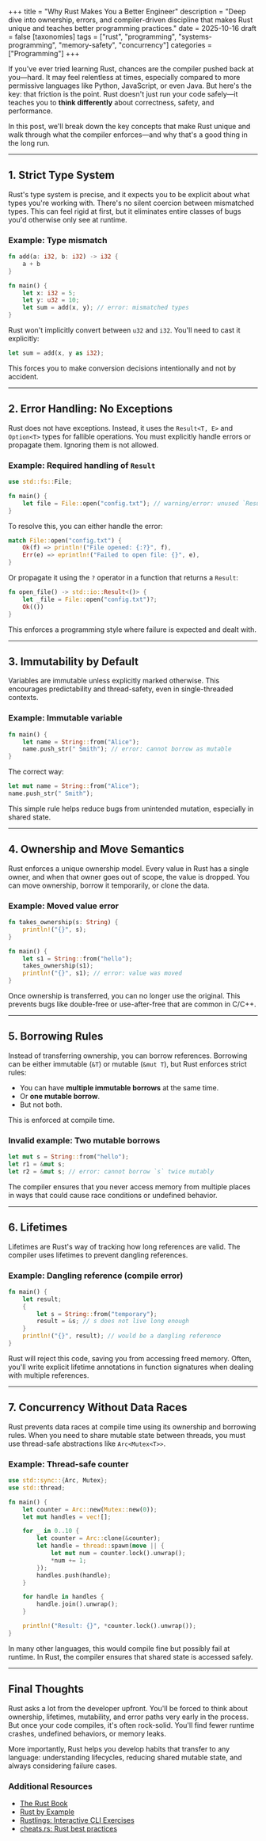 +++
title = "Why Rust Makes You a Better Engineer"
description = "Deep dive into ownership, errors, and compiler-driven discipline that makes Rust unique and teaches better programming practices."
date = 2025-10-16
draft = false
[taxonomies]
tags = ["rust", "programming", "systems-programming", "memory-safety", "concurrency"]
categories = ["Programming"]
+++

If you've ever tried learning Rust, chances are the compiler pushed back at you—hard. It may feel relentless at times, especially compared to more permissive languages like Python, JavaScript, or even Java. But here's the key: that friction is the point. Rust doesn't just run your code safely—it teaches you to **think differently** about correctness, safety, and performance.

In this post, we'll break down the key concepts that make Rust unique and walk through what the compiler enforces—and why that's a good thing in the long run.

---

## 1. Strict Type System

Rust's type system is precise, and it expects you to be explicit about what types you're working with. There's no silent coercion between mismatched types. This can feel rigid at first, but it eliminates entire classes of bugs you'd otherwise only see at runtime.

### Example: Type mismatch

```rust
fn add(a: i32, b: i32) -> i32 {
    a + b
}

fn main() {
    let x: i32 = 5;
    let y: u32 = 10;
    let sum = add(x, y); // error: mismatched types
}
```

Rust won't implicitly convert between `u32` and `i32`. You'll need to cast it explicitly:

```rust
let sum = add(x, y as i32);
```

This forces you to make conversion decisions intentionally and not by accident.

---

## 2. Error Handling: No Exceptions

Rust does not have exceptions. Instead, it uses the `Result<T, E>` and `Option<T>` types for fallible operations. You must explicitly handle errors or propagate them. Ignoring them is not allowed.

### Example: Required handling of `Result`

```rust
use std::fs::File;

fn main() {
    let file = File::open("config.txt"); // warning/error: unused `Result`
}
```

To resolve this, you can either handle the error:

```rust
match File::open("config.txt") {
    Ok(f) => println!("File opened: {:?}", f),
    Err(e) => eprintln!("Failed to open file: {}", e),
}
```

Or propagate it using the `?` operator in a function that returns a `Result`:

```rust
fn open_file() -> std::io::Result<()> {
    let _file = File::open("config.txt")?;
    Ok(())
}
```

This enforces a programming style where failure is expected and dealt with.

---

## 3. Immutability by Default

Variables are immutable unless explicitly marked otherwise. This encourages predictability and thread-safety, even in single-threaded contexts.

### Example: Immutable variable

```rust
fn main() {
    let name = String::from("Alice");
    name.push_str(" Smith"); // error: cannot borrow as mutable
}
```

The correct way:

```rust
let mut name = String::from("Alice");
name.push_str(" Smith");
```

This simple rule helps reduce bugs from unintended mutation, especially in shared state.

---

## 4. Ownership and Move Semantics

Rust enforces a unique ownership model. Every value in Rust has a single owner, and when that owner goes out of scope, the value is dropped. You can move ownership, borrow it temporarily, or clone the data.

### Example: Moved value error

```rust
fn takes_ownership(s: String) {
    println!("{}", s);
}

fn main() {
    let s1 = String::from("hello");
    takes_ownership(s1);
    println!("{}", s1); // error: value was moved
}
```

Once ownership is transferred, you can no longer use the original. This prevents bugs like double-free or use-after-free that are common in C/C++.

---

## 5. Borrowing Rules

Instead of transferring ownership, you can borrow references. Borrowing can be either immutable (`&T`) or mutable (`&mut T`), but Rust enforces strict rules:

- You can have **multiple immutable borrows** at the same time.
- Or **one mutable borrow**.
- But not both.

This is enforced at compile time.

### Invalid example: Two mutable borrows

```rust
let mut s = String::from("hello");
let r1 = &mut s;
let r2 = &mut s; // error: cannot borrow `s` twice mutably
```

The compiler ensures that you never access memory from multiple places in ways that could cause race conditions or undefined behavior.

---

## 6. Lifetimes

Lifetimes are Rust's way of tracking how long references are valid. The compiler uses lifetimes to prevent dangling references.

### Example: Dangling reference (compile error)

```rust
fn main() {
    let result;
    {
        let s = String::from("temporary");
        result = &s; // s does not live long enough
    }
    println!("{}", result); // would be a dangling reference
}
```

Rust will reject this code, saving you from accessing freed memory. Often, you'll write explicit lifetime annotations in function signatures when dealing with multiple references.

---

## 7. Concurrency Without Data Races

Rust prevents data races at compile time using its ownership and borrowing rules. When you need to share mutable state between threads, you must use thread-safe abstractions like `Arc<Mutex<T>>`.

### Example: Thread-safe counter

```rust
use std::sync::{Arc, Mutex};
use std::thread;

fn main() {
    let counter = Arc::new(Mutex::new(0));
    let mut handles = vec![];

    for _ in 0..10 {
        let counter = Arc::clone(&counter);
        let handle = thread::spawn(move || {
            let mut num = counter.lock().unwrap();
            *num += 1;
        });
        handles.push(handle);
    }

    for handle in handles {
        handle.join().unwrap();
    }

    println!("Result: {}", *counter.lock().unwrap());
}
```

In many other languages, this would compile fine but possibly fail at runtime. In Rust, the compiler ensures that shared state is accessed safely.

---

## Final Thoughts

Rust asks a lot from the developer upfront. You'll be forced to think about ownership, lifetimes, mutability, and error paths very early in the process. But once your code compiles, it's often rock-solid. You'll find fewer runtime crashes, undefined behaviors, or memory leaks.

More importantly, Rust helps you develop habits that transfer to any language: understanding lifecycles, reducing shared mutable state, and always considering failure cases.

### Additional Resources

- [The Rust Book](https://doc.rust-lang.org/book/)
- [Rust by Example](https://doc.rust-lang.org/rust-by-example/)
- [Rustlings: Interactive CLI Exercises](https://github.com/rust-lang/rustlings)
- [cheats.rs: Rust best practices](https://cheats.rs/)
